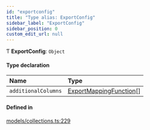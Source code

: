 ```yaml
---
id: "exportconfig"
title: "Type alias: ExportConfig"
sidebar_label: "ExportConfig"
sidebar_position: 0
custom_edit_url: null
---
```


Ƭ **ExportConfig**: `Object`

#### Type declaration

| Name | Type |
| :------ | :------ |
| `additionalColumns` | [ExportMappingFunction](exportmappingfunction.md)[] |

#### Defined in

[models/collections.ts:229](https://github.com/Camberi/firecms/blob/b1328ad/src/models/collections.ts#L229)
